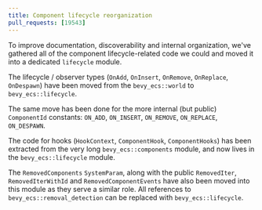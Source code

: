 ```yaml
---
title: Component lifecycle reorganization
pull_requests: [19543]
---
```


To improve documentation, discoverability and internal organization, we've gathered all of the component lifecycle-related code we could and moved it into a dedicated `lifecycle` module.

The lifecycle / observer types (`OnAdd`, `OnInsert`, `OnRemove`, `OnReplace`, `OnDespawn`) have been moved from the `bevy_ecs::world` to `bevy_ecs::lifecycle`.

The same move has been done for the more internal (but public) `ComponentId` constants: `ON_ADD`, `ON_INSERT`, `ON_REMOVE`, `ON_REPLACE`, `ON_DESPAWN`.

The code for hooks (`HookContext`, `ComponentHook`, `ComponentHooks`) has been extracted from the very long `bevy_ecs::components` module, and now lives in the `bevy_ecs::lifecycle` module.

The `RemovedComponents` `SystemParam`, along with the public `RemovedIter`, `RemovedIterWithId` and `RemovedComponentEvents` have also been moved into this module as they serve a similar role. All references to `bevy_ecs::removal_detection` can be replaced with `bevy_ecs::lifecycle`.

